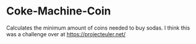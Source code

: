 # Coke-Machine-Coin

Calculates the minimum amount of coins needed to buy sodas.
I think this was a challenge over at https://projecteuler.net/
